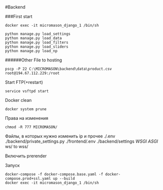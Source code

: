 #Backend


###First start

```
docker exec -it micromason_django_1 /bin/sh
```

```
python manage.py load_settings
python manage.py load_data
python manage.py load_filters
python manage.py load_sliders
python manage.py load_np
```


######Other
File to hosting
```
pscp -P 22 C:\MICROMASON\backend\data\product.csv root@194.67.112.229:/root
```
Start FTP(+restart)
```
service vsftpd start
```
Docker clean
```
docker system prune
```
Права на изменения
```
chmod -R 777 MICROMASON/   
```


Файлы, в которых нужно изменить ip и прочее
./.env
./backend/private_settings.py
./frontend/.env
./backend/settings *WSGI ASGI*
ws/ to wss/

Включить prerender



Запуск
```
docker-compose -f docker-compose.base.yaml -f docker-compose.prod+ssl.yaml up --build
docker exec -it micromason_django_1 /bin/sh
```




